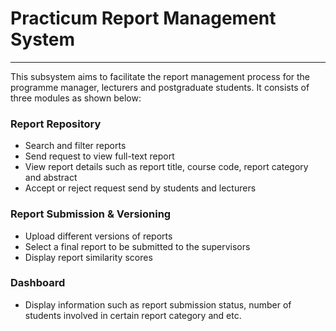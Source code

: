 # Practicum Report Management System
- - - -
This subsystem aims to facilitate the report management process for the programme manager, lecturers and postgraduate students. It consists of three modules as shown below:

### Report Repository
* Search and filter reports
* Send request to view full-text report
* View report details such as report title, course code, report category and abstract
* Accept or reject request send by students and lecturers

### Report Submission & Versioning
* Upload different versions of reports
* Select a final report to be submitted to the supervisors
* Display report similarity scores

### Dashboard
* Display information such as report submission status, number of students involved in certain report category and etc.
